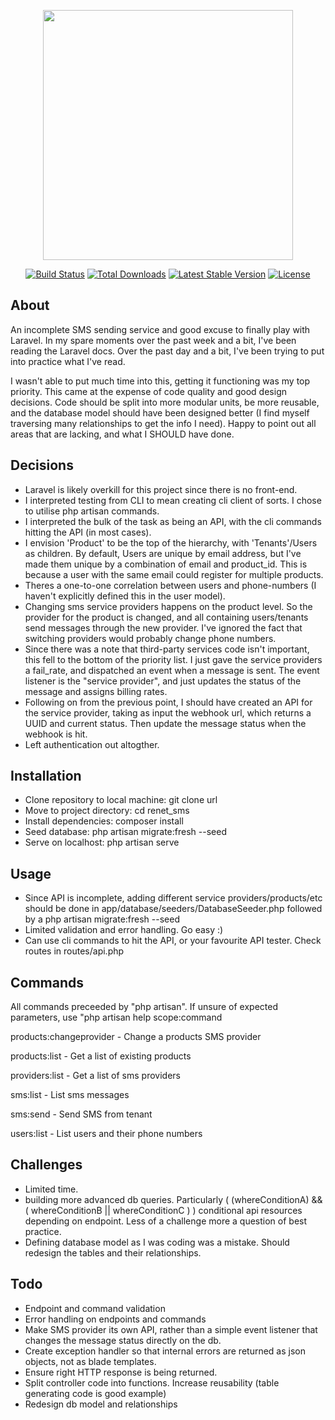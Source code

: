 <p align="center"><a href="https://laravel.com" target="_blank"><img src="https://raw.githubusercontent.com/laravel/art/master/logo-lockup/5%20SVG/2%20CMYK/1%20Full%20Color/laravel-logolockup-cmyk-red.svg" width="400"></a></p>

<p align="center">
<a href="https://travis-ci.org/laravel/framework"><img src="https://travis-ci.org/laravel/framework.svg" alt="Build Status"></a>
<a href="https://packagist.org/packages/laravel/framework"><img src="https://img.shields.io/packagist/dt/laravel/framework" alt="Total Downloads"></a>
<a href="https://packagist.org/packages/laravel/framework"><img src="https://img.shields.io/packagist/v/laravel/framework" alt="Latest Stable Version"></a>
<a href="https://packagist.org/packages/laravel/framework"><img src="https://img.shields.io/packagist/l/laravel/framework" alt="License"></a>
</p>

## About

An incomplete SMS sending service and good excuse to finally play with Laravel. In my spare moments over the past week and a bit, I've been reading the Laravel docs. Over the past day and a bit, I've been trying to put into practice what I've read.

I wasn't able to put much time into this, getting it functioning was my top priority. This came at the expense of code quality and good design decisions. Code should be split into more modular units, be more reusable, and the database model should have been designed better (I find myself traversing many relationships to get the info I need). Happy to point out all areas that are lacking, and what I SHOULD have done.

## Decisions
- Laravel is likely overkill for this project since there is no front-end.
- I interpreted testing from CLI to mean creating cli client of sorts. I chose to utilise php artisan commands.
- I interpreted the bulk of the task as being an API, with the cli commands hitting the API (in most cases).
- I envision 'Product' to be the top of the hierarchy, with 'Tenants'/Users as children. By default, Users are unique by email address, but I've made them unique by a combination of email and product_id. This is because a user with the same email could register for multiple products.
- Theres a one-to-one correlation between users and phone-numbers (I haven't explicitly defined this in the user model).
- Changing sms service providers happens on the product level. So the provider for the product is changed, and all containing users/tenants send messages through the new provider. I've ignored the fact that switching providers would probably change phone numbers.
- Since there was a note that third-party services code isn't important, this fell to the bottom of the priority list. I just gave the service providers a fail_rate, and dispatched an event when a message is sent. The event listener is the "service provider", and just updates the status of the message and assigns billing rates.
- Following on from the previous point, I should have created an API for the service provider, taking as input the webhook url, which returns a UUID and current status. Then update the message status when the webhook is hit.
- Left authentication out altogther.


## Installation
- Clone repository to local machine: git clone url
- Move to project directory: cd renet_sms
- Install dependencies: composer install
- Seed database: php artisan migrate:fresh --seed
- Serve on localhost: php artisan serve


## Usage
- Since API is incomplete, adding different service providers/products/etc should be done in app/database/seeders/DatabaseSeeder.php followed by a php artisan migrate:fresh --seed
- Limited validation and error handling. Go easy :)
- Can use cli commands to hit the API, or your favourite API tester. Check routes in routes/api.php


## Commands
All commands preceeded by "php artisan". If unsure of expected parameters, use "php artisan help scope:command

products:changeprovider - Change a products SMS provider 

products:list - Get a list of existing products 

providers:list - Get a list of sms providers 

sms:list - List sms messages

sms:send - Send SMS from tenant

users:list - List users and their phone numbers

## Challenges
- Limited time.
- building more advanced db queries. Particularly ( (whereConditionA) && ( whereConditionB || whereConditionC ) )
conditional api resources depending on endpoint. Less of a challenge more a question of best practice.
- Defining database model as I was coding was a mistake. Should redesign the tables and their relationships.


## Todo
- Endpoint and command validation
- Error handling on endpoints and commands
- Make SMS provider its own API, rather than a simple event listener that changes the message status directly on the db.
- Create exception handler so that internal errors are returned as json objects, not as blade templates.
- Ensure right HTTP response is being returned.
- Split controller code into functions. Increase reusability (table generating code is good example)
- Redesign db model and relationships
